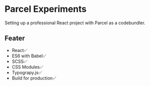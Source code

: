 # Parcel Experiments

Setting up a professional React project with Parcel as a codebundler.

## Feater

- React✅
- ES6 with Babel✅
- SCSS✅
- CSS Modules✅
- Typograpy.js✅
- Build for production✅
